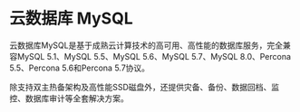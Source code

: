 # 云数据库 MySQL



云数据库MySQL是基于成熟云计算技术的高可用、高性能的数据库服务，完全兼容MySQL 5.1、MySQL 5.5、MySQL
5.6、MySQL 5.7、MySQL 8.0、Percona 5.5、Percona 5.6和Percona 5.7协议。

除支持双主热备架构及高性能SSD磁盘外，还提供灾备、备份、数据回档、监控、数据库审计等全套解决方案。




